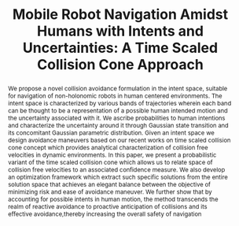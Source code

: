 ---
layout: project-page-new
title: "Mobile Robot Navigation Amidst Humans with Intents and
Uncertainties: A Time Scaled Collision Cone Approach"
authors:
  - name: Akhil Nagariya
    sup: 1
  - name: Bharath Gopalakrishnan
    sup: 1
  - name: Arun Kumar Singh
    sup: 2
  - name: Krishnam Gupta
    sup: 1
  - name: K.Madhava Krishna
    sup: 1
affiliations:
  - name: IIIT Hyderabad, India
    link: https://robotics.iiit.ac.in
    sup: 1
  - name: Bio-Medical Robotics Lab, BGU, Israel 
    link: #
    sup: 2
permalink: /publications/2015/Nagariya_Mobile-Robot-Navigation/
abstract: "We propose a novel collision avoidance formulation in the intent space, suitable for navigation of non-holonomic robots in human centered environments. The intent space is characterized by various bands of trajectories wherein each band can be thought to be a representation of a possible human intended motion and the uncertainty associated with it. We ascribe probabilities to human intentions and characterize the
uncertainty around it through Gaussian state transition and its
concomitant Gaussian parametric distribution. Given an intent space we design avoidance maneuvers based on our recent works on time scaled collision cone concept which provides analytical characterization of collision free velocities in dynamic environments. In this paper, we present a probabilistic variant of the time scaled collision cone which allows us to relate space of collision free velocities to an associated confidence measure. We also develop an optimization framework which extract such specific solutions from the entire solution space that achieves an elegant balance between the objective of minimizing risk
and ease of avoidance maneuver. We further show that by accounting for possible intents in human motion, the method transcends the realm of reactive avoidance to proactive anticipation of collisions and its effective avoidance,thereby increasing the overall safety of navigation"
paper: https://ieeexplore.ieee.org/stamp/stamp.jsp?tp=&arnumber=7402636
#video: https://robotics.iiit.ac.in/videos/publications/harit_etal_ICRA15.mp4
# iframe: https://www.youtube.com/embed/jhjskX4FQwA

---